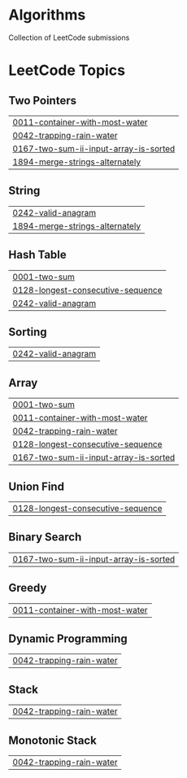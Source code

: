 # Algorithms
Collection of LeetCode submissions

<!---LeetCode Topics Start-->
# LeetCode Topics
## Two Pointers
|  |
| ------- |
| [0011-container-with-most-water](https://github.com/singh-vikrant/algorithms/tree/master/0011-container-with-most-water) |
| [0042-trapping-rain-water](https://github.com/singh-vikrant/algorithms/tree/master/0042-trapping-rain-water) |
| [0167-two-sum-ii-input-array-is-sorted](https://github.com/singh-vikrant/algorithms/tree/master/0167-two-sum-ii-input-array-is-sorted) |
| [1894-merge-strings-alternately](https://github.com/singh-vikrant/algorithms/tree/master/1894-merge-strings-alternately) |
## String
|  |
| ------- |
| [0242-valid-anagram](https://github.com/singh-vikrant/algorithms/tree/master/0242-valid-anagram) |
| [1894-merge-strings-alternately](https://github.com/singh-vikrant/algorithms/tree/master/1894-merge-strings-alternately) |
## Hash Table
|  |
| ------- |
| [0001-two-sum](https://github.com/singh-vikrant/algorithms/tree/master/0001-two-sum) |
| [0128-longest-consecutive-sequence](https://github.com/singh-vikrant/algorithms/tree/master/0128-longest-consecutive-sequence) |
| [0242-valid-anagram](https://github.com/singh-vikrant/algorithms/tree/master/0242-valid-anagram) |
## Sorting
|  |
| ------- |
| [0242-valid-anagram](https://github.com/singh-vikrant/algorithms/tree/master/0242-valid-anagram) |
## Array
|  |
| ------- |
| [0001-two-sum](https://github.com/singh-vikrant/algorithms/tree/master/0001-two-sum) |
| [0011-container-with-most-water](https://github.com/singh-vikrant/algorithms/tree/master/0011-container-with-most-water) |
| [0042-trapping-rain-water](https://github.com/singh-vikrant/algorithms/tree/master/0042-trapping-rain-water) |
| [0128-longest-consecutive-sequence](https://github.com/singh-vikrant/algorithms/tree/master/0128-longest-consecutive-sequence) |
| [0167-two-sum-ii-input-array-is-sorted](https://github.com/singh-vikrant/algorithms/tree/master/0167-two-sum-ii-input-array-is-sorted) |
## Union Find
|  |
| ------- |
| [0128-longest-consecutive-sequence](https://github.com/singh-vikrant/algorithms/tree/master/0128-longest-consecutive-sequence) |
## Binary Search
|  |
| ------- |
| [0167-two-sum-ii-input-array-is-sorted](https://github.com/singh-vikrant/algorithms/tree/master/0167-two-sum-ii-input-array-is-sorted) |
## Greedy
|  |
| ------- |
| [0011-container-with-most-water](https://github.com/singh-vikrant/algorithms/tree/master/0011-container-with-most-water) |
## Dynamic Programming
|  |
| ------- |
| [0042-trapping-rain-water](https://github.com/singh-vikrant/algorithms/tree/master/0042-trapping-rain-water) |
## Stack
|  |
| ------- |
| [0042-trapping-rain-water](https://github.com/singh-vikrant/algorithms/tree/master/0042-trapping-rain-water) |
## Monotonic Stack
|  |
| ------- |
| [0042-trapping-rain-water](https://github.com/singh-vikrant/algorithms/tree/master/0042-trapping-rain-water) |
<!---LeetCode Topics End-->
